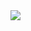 

<img src="https://github-readme-stats.vercel.app/api?username=onurhanak&count_private=true&show_icons=true&theme=dracula&hide_title=false&hide_border=true" />
